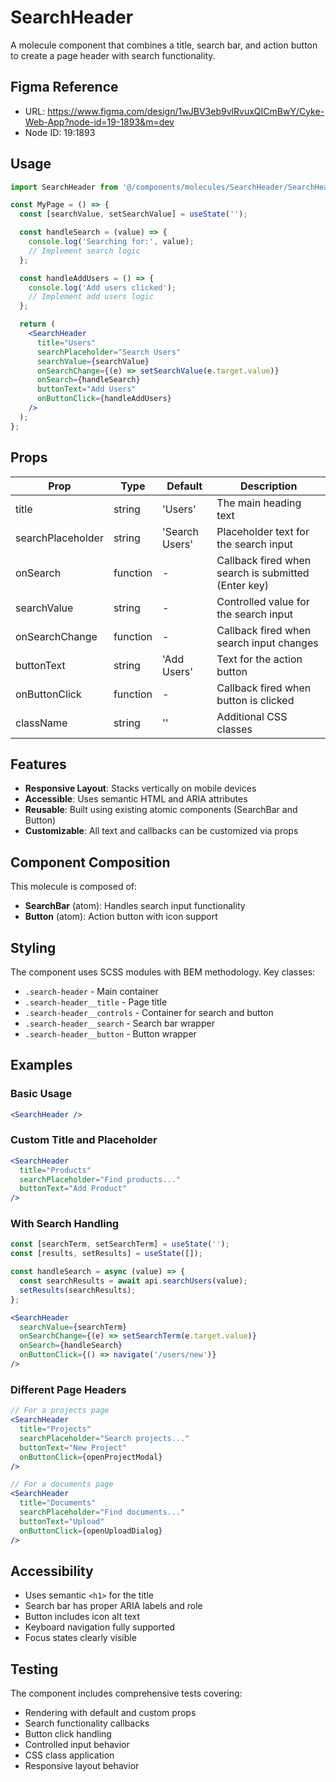 # SearchHeader

A molecule component that combines a title, search bar, and action button to create a page header with search functionality.

## Figma Reference
- URL: https://www.figma.com/design/1wJBV3eb9vlRvuxQICmBwY/Cyke-Web-App?node-id=19-1893&m=dev
- Node ID: 19:1893

## Usage

```jsx
import SearchHeader from '@/components/molecules/SearchHeader/SearchHeader';

const MyPage = () => {
  const [searchValue, setSearchValue] = useState('');

  const handleSearch = (value) => {
    console.log('Searching for:', value);
    // Implement search logic
  };

  const handleAddUsers = () => {
    console.log('Add users clicked');
    // Implement add users logic
  };

  return (
    <SearchHeader 
      title="Users"
      searchPlaceholder="Search Users"
      searchValue={searchValue}
      onSearchChange={(e) => setSearchValue(e.target.value)}
      onSearch={handleSearch}
      buttonText="Add Users"
      onButtonClick={handleAddUsers}
    />
  );
};
```

## Props

| Prop | Type | Default | Description |
|------|------|---------|-------------|
| title | string | 'Users' | The main heading text |
| searchPlaceholder | string | 'Search Users' | Placeholder text for the search input |
| onSearch | function | - | Callback fired when search is submitted (Enter key) |
| searchValue | string | - | Controlled value for the search input |
| onSearchChange | function | - | Callback fired when search input changes |
| buttonText | string | 'Add Users' | Text for the action button |
| onButtonClick | function | - | Callback fired when button is clicked |
| className | string | '' | Additional CSS classes |

## Features

- **Responsive Layout**: Stacks vertically on mobile devices
- **Accessible**: Uses semantic HTML and ARIA attributes
- **Reusable**: Built using existing atomic components (SearchBar and Button)
- **Customizable**: All text and callbacks can be customized via props

## Component Composition

This molecule is composed of:
- **SearchBar** (atom): Handles search input functionality
- **Button** (atom): Action button with icon support

## Styling

The component uses SCSS modules with BEM methodology. Key classes:

- `.search-header` - Main container
- `.search-header__title` - Page title
- `.search-header__controls` - Container for search and button
- `.search-header__search` - Search bar wrapper
- `.search-header__button` - Button wrapper

## Examples

### Basic Usage
```jsx
<SearchHeader />
```

### Custom Title and Placeholder
```jsx
<SearchHeader 
  title="Products"
  searchPlaceholder="Find products..."
  buttonText="Add Product"
/>
```

### With Search Handling
```jsx
const [searchTerm, setSearchTerm] = useState('');
const [results, setResults] = useState([]);

const handleSearch = async (value) => {
  const searchResults = await api.searchUsers(value);
  setResults(searchResults);
};

<SearchHeader 
  searchValue={searchTerm}
  onSearchChange={(e) => setSearchTerm(e.target.value)}
  onSearch={handleSearch}
  onButtonClick={() => navigate('/users/new')}
/>
```

### Different Page Headers
```jsx
// For a projects page
<SearchHeader 
  title="Projects"
  searchPlaceholder="Search projects..."
  buttonText="New Project"
  onButtonClick={openProjectModal}
/>

// For a documents page
<SearchHeader 
  title="Documents"
  searchPlaceholder="Find documents..."
  buttonText="Upload"
  onButtonClick={openUploadDialog}
/>
```

## Accessibility

- Uses semantic `<h1>` for the title
- Search bar has proper ARIA labels and role
- Button includes icon alt text
- Keyboard navigation fully supported
- Focus states clearly visible

## Testing

The component includes comprehensive tests covering:
- Rendering with default and custom props
- Search functionality callbacks
- Button click handling
- Controlled input behavior
- CSS class application
- Responsive layout behavior